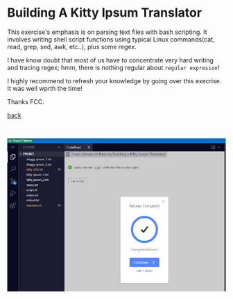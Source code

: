 # Building A Kitty Ipsum Translator

This exercise's emphasis is on parsing text files with bash scripting.  It involves writing shell script functions using typical Linux commands(cat, read, grep, sed, awk, etc..), plus some regex.

I have know doubt that most of us have to concentrate very hard writing and tracing regex; hmm, there is nothing regular about `regular expresion`!

I highly recommend to refresh your knowledge by going over this execrise.  It was well wprth the time!

Thanks FCC.

[back](https://github.com/hurricanemark/relational_database#learn-advanced-bash-by-building-a-kitty-ipsum-translator)

<br>

![snapshot](../Snapthots/KittyIpsumTranslator.PNG)